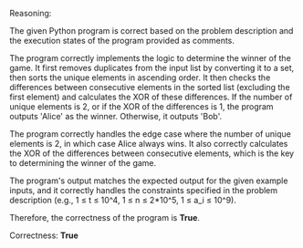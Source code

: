 Reasoning:

The given Python program is correct based on the problem description and the execution states of the program provided as comments.

The program correctly implements the logic to determine the winner of the game. It first removes duplicates from the input list by converting it to a set, then sorts the unique elements in ascending order. It then checks the differences between consecutive elements in the sorted list (excluding the first element) and calculates the XOR of these differences. If the number of unique elements is 2, or if the XOR of the differences is 1, the program outputs 'Alice' as the winner. Otherwise, it outputs 'Bob'.

The program correctly handles the edge case where the number of unique elements is 2, in which case Alice always wins. It also correctly calculates the XOR of the differences between consecutive elements, which is the key to determining the winner of the game.

The program's output matches the expected output for the given example inputs, and it correctly handles the constraints specified in the problem description (e.g., 1 ≤ t ≤ 10^4, 1 ≤ n ≤ 2*10^5, 1 ≤ a_i ≤ 10^9).

Therefore, the correctness of the program is **True**.

Correctness: **True**